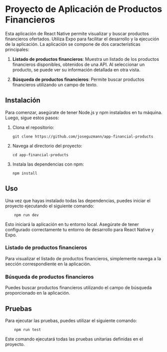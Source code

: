 # Proyecto de Aplicación de Productos Financieros

Esta aplicación de React Native permite visualizar y buscar productos financieros ofertados. Utiliza Expo para facilitar el desarrollo y la ejecución de la aplicación. La aplicación se compone de dos características principales:

1. **Listado de productos financieros**: Muestra un listado de los productos financieros disponibles, obtenidos de una API. Al seleccionar un producto, se puede ver su información detallada en otra vista.

2. **Búsqueda de productos financieros**: Permite buscar productos financieros utilizando un campo de texto.

## Instalación

Para comenzar, asegúrate de tener Node.js y npm instalados en tu máquina. Luego, sigue estos pasos:

1. Clona el repositorio:

    ```
    git clone https://github.com/joseguzmann/app-financial-products
    ```

2. Navega al directorio del proyecto:

    ```
    cd app-financial-products
    ```

3. Instala las dependencias con npm:

    ```
    npm install
    ```

## Uso

Una vez que hayas instalado todas las dependencias, puedes iniciar el proyecto ejecutando el siguiente comando:

```
    npm run dev
```


Esto iniciará la aplicación en tu entorno local. Asegúrate de tener configurado correctamente tu entorno de desarrollo para React Native y Expo.

### Listado de productos financieros

Para visualizar el listado de productos financieros, simplemente navega a la sección correspondiente en la aplicación.

### Búsqueda de productos financieros

Puedes buscar productos financieros utilizando el campo de búsqueda proporcionado en la aplicación.

## Pruebas

Para ejecutar las pruebas, puedes utilizar el siguiente comando:

```
    npm run test
```

Este comando ejecutará todas las pruebas unitarias definidas en el proyecto.